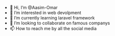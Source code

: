 - 👋 Hi, I’m @Aasim-Omar
- 👀 I’m interested in web devolpment
- 🌱 I’m currently learning laravel framework
- 💞️ I’m looking to collaborate on famous companys
- 📫 How to reach me by all the social media

<!---
Aasim-Omar/Aasim-Omar is a ✨ special ✨ repository because its `README.md` (this file) appears on your GitHub profile.
You can click the Preview link to take a look at your changes.
--->
